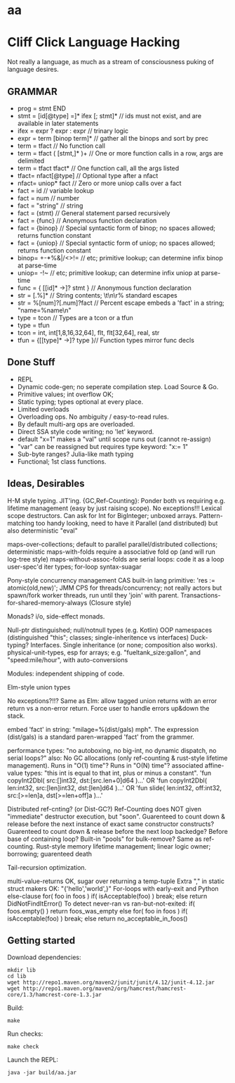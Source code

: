 # aa

Cliff Click Language Hacking
============================

Not really a language, as much as a stream of consciousness puking of language desires.

GRAMMAR
-------

*  prog = stmt END
*  stmt = [id[@type] =]* ifex [; stmt]* // ids must not exist, and are available in later statements
*  ifex = expr ? expr : expr   // trinary logic
*  expr = term [binop term]*   // gather all the binops and sort by prec
*  term = tfact                // No function call
*  term = tfact ( [stmt,]* )+  // One or more function calls in a row, args are delimited
*  term = tfact tfact*         // One function call, all the args listed
*  tfact= nfact[@type]         // Optional type after a nfact
*  nfact= uniop* fact          // Zero or more uniop calls over a fact
*  fact = id                   // variable lookup
*  fact = num                  // number
*  fact = "string"             // string
*  fact = (stmt)               // General statement parsed recursively
*  fact = {func}               // Anonymous function declaration
*  fact = {binop}              // Special syntactic form of binop; no spaces allowed; returns function constant
*  fact = {uniop}              // Special syntactic form of uniop; no spaces allowed; returns function constant
*  binop= +-*%&|/<>!=          // etc; primitive lookup; can determine infix binop at parse-time
*  uniop= -!~                  // etc; primitive lookup; can determine infix uniop at parse-time
*  func = { [[id]* ->]? stmt } // Anonymous function declaration
*  str  = [.\%]*               // String contents; \t\n\r\% standard escapes
*  str  = %[num]?[.num]?fact   // Percent escape embeds a 'fact' in a string; "name=%name\n"
*  type = tcon                 // Types are a tcon or a tfun
*  type = tfun
*  tcon = int, int[1,8,16,32,64], flt, flt[32,64], real, str
*  tfun = {[[type]* ->]? type }// Function types mirror func decls


Done Stuff
----------

* REPL
* Dynamic code-gen; no seperate compilation step.  Load Source & Go.
* Primitive values; int overflow OK;
* Static typing; types optional at every place.
* Limited overloads
* Overloading ops.  No ambiguity / easy-to-read rules.
* By default multi-arg ops are overloaded.
* Direct SSA style code writing; no 'let' keyword.
* default "x=1" makes a "val" until scope runs out (cannot re-assign)
* "var" can be reassigned but requires type keyword: "x:= 1"
* Sub-byte ranges?  Julia-like math typing
* Functional; 1st class functions.


Ideas, Desirables
-----------------

H-M style typing.
JIT'ing.
{GC,Ref-Counting}: Ponder both vs requiring e.g. lifetime management (easy by just raising scope).
No exceptions!!!
Lexical scope destructors.
Can ask for Int for BigInteger; unboxed arrays.
Pattern-matching too handy looking, need to have it
Parallel (and distributed) but also deterministic
"eval"

maps-over-collections; default to parallel
parallel/distributed collections; deterministic
maps-with-folds require a associative fold op (and will run log-tree style)
maps-without-assoc-folds are serial loops: code it as a loop
user-spec'd iter types; for-loop syntax-suagar

Pony-style concurrency management
CAS built-in lang primitive: 'res := atomic(old,new)'; JMM
CPS for threads/concurrency;
not really actors but spawn/fork worker threads, run until they 'join' with parent.
Transactions-for-shared-memory-always (Closure style)

Monads?  i/o, side-effect monads.

Null-ptr distinguished; null/notnull types (e.g. Kotlin)
OOP namespaces (distinguished "this"; classes; single-inheritence vs interfaces)
Duck-typing?  Interfaces.  Single inheritance (or none; composition also works).
physical-unit-types, esp for arrays; e.g. "fueltank_size:gallon", and "speed:mile/hour", with auto-conversions

Modules: independent shipping of code.

Elm-style union types

No exceptions?!!?  Same as Elm: allow tagged union returns with an error return
vs a non-error return.  Force user to handle errors up&down the stack.

embed 'fact' in string: "milage=%(dist/gals) mph".  The expression (dist/gals) is
a standard paren-wrapped 'fact' from the grammer.

performance types: "no autoboxing, no big-int, no dynamic dispatch, no serial loops?"
also: No GC allocations (only ref-counting & rust-style lifetime management).
Runs in "O(1) time"?  Runs in "O(N) time"?
associated affine-value types: "this int is equal to that int, plus or minus a constant".
  'fun copyInt2Dbl( src:[]int32, dst:[src.len+0]d64 )...'
OR
  'fun copyInt2Dbl( len:int32, src:[len]int32, dst:[len]d64 )...'
OR
  'fun slide( len:int32, off:int32, src:[>=len]a, dst[>=len+off]a )...'

Distributed ref-cnting?  (or Dist-GC?)
Ref-Counting does NOT given "immediate" destructor execution, but "soon".
Guarenteed to count down & release before the next instance of exact same constructor constructs?
Guarenteed to count down & release before the next loop backedge?  Before base of containing loop?
Built-in "pools" for bulk-remove?  Same as ref-counting.
Rust-style memory lifetime management; linear logic owner; borrowing; guarenteed death

Tail-recursion optimization.


multi-value-returns OK, sugar over returning a temp-tuple
Extra "," in static struct makers OK: "{'hello','world',}"
For-loops with early-exit and Python else-clause
  for( foo in foos )
    if( isAcceptable(foo) )
      break;
  else return DidNotFindItError()
To detect never-ran vs ran-but-not-exited:
  if( foos.empty() ) return foos_was_empty
  else
    for( foo in foos )
      if( isAcceptable(foo) )
        break;
    else return no_acceptable_in_foos()

Getting started
---------------

Download dependencies:

    mkdir lib
    cd lib
    wget http://repo1.maven.org/maven2/junit/junit/4.12/junit-4.12.jar
    wget http://repo1.maven.org/maven2/org/hamcrest/hamcrest-core/1.3/hamcrest-core-1.3.jar

Build:

    make

Run checks:

    make check

Launch the REPL:

    java -jar build/aa.jar
